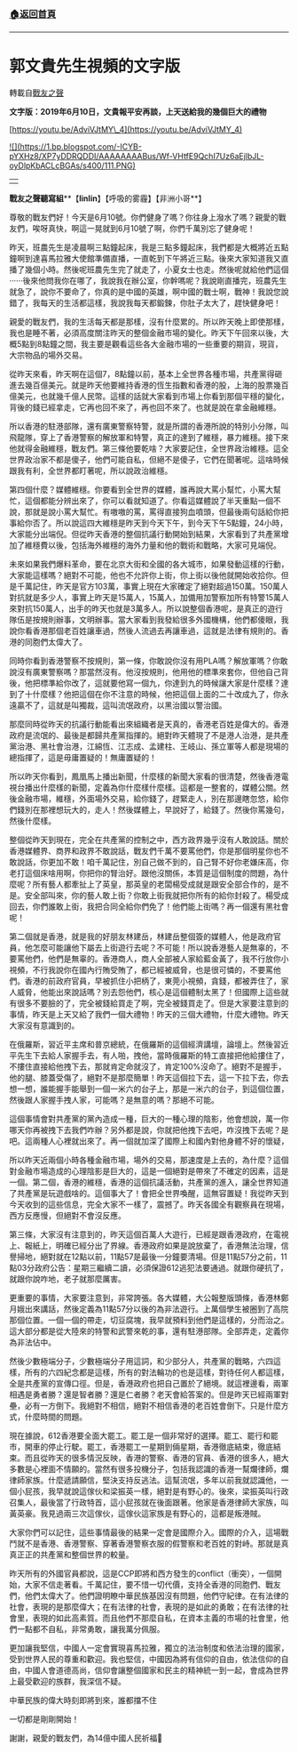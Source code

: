 ###  [:house:返回首頁](https://github.com/ourhimalayas/txt)
---
# 郭文貴先生視頻的文字版
轉載自[戰友之聲](http://littleantvoice.blogspot.com)

**文字版：****2019****年****6****月****10****日，文貴報平安再談，上天送給我的幾個巨大的禮物**


[https://youtu.be/AdviVJtMY\_4](https://youtu.be/AdviVJtMY_4)

[!\[\](https://1.bp.blogspot.com/-ICYB-pYXHz8/XP7yDDRQDDI/AAAAAAAABus/Wf-VHtfE9QchI7Uz6aEjlbJL-oyDlpKbACLcBGAs/s400/111.PNG)](https://1.bp.blogspot.com/-ICYB-pYXHz8/XP7yDDRQDDI/AAAAAAAABus/Wf-VHtfE9QchI7Uz6aEjlbJL-oyDlpKbACLcBGAs/s1600/111.PNG)





|  |
| --- |
|  |  |





**戰友之聲聽寫組****【****linlin****】【呼吸的雾霾】【非洲小哥**】


尊敬的戰友們好！今天是6月10號。你們健身了嗎？你往身上潑水了嗎？親愛的戰友們，唉呀真快，啊這一晃就到6月10號了啊，你們千萬別忘了健身呢！


昨天，班農先生是凌晨啊三點鐘起床，我是三點多鐘起床，我們都是大概將近五點鐘啊到達喜馬拉雅大使館準備直播，一直乾到下午將近三點。後來大家知道我又直播了幾個小時。然後呢班農先生完了就走了，小夏女士也走。然後呢就給他們這個······後來他問我你在哪了，我說我在辦公室，你幹嗎呢？我說剛直播完，班農先生就急了，說你不要命了，你真的是中國的英雄，啊中國的戰士啊，戰神！我說您說錯了，我每天的生活都這樣，我說我每天都鍛鍊，你肚子太大了，趕快健身吧！


親愛的戰友們，我的生活每天都是那樣，沒有什麼累的。所以昨天晚上即使那樣，我也是睡不著，必須高度關注昨天的整個金融市場的變化。昨天下午回來以後，大概5點到8點鐘之間，我主要是觀看這些各大金融市場的一些重要的期貨，現貨，大宗物品的場外交易。


從昨天來看，昨天啊在這個7，8點鐘以前，基本上全世界各種市場，共產黨得砸進去幾百億美元。就是昨天他要維持香港的恆生指數和香港的股，上海的股票幾百億美元，也就幾千億人民幣。這樣的話就大家看到市場上你看到那個平穩的變化，背後的錢已經拿走，它再也回不來了，再也回不來了。也就是說在拿金融維穩。


所以香港的駐港部隊，還有廣東警察特警，就是所謂的香港所說的特別小分隊，叫飛龍隊，穿上了香港警察的解放軍和特警，真正的達到了維穩，暴力維穩。接下來他就得金融維穩，戰友們。第三條他要乾啥？大家要記住，全世界政治維穩。這全世界政治家不都是傻子，他們可能自私，但絕不是傻子，它們在聞著呢。這啥時候跟我有利，全世界都盯著呢，所以說政治維穩。


第四個什麼？媒體維穩。你要看到全世界的媒體，誰再說大罵小幫忙，小罵大幫忙，這個都能分辨出來了，你可以看就知道了。你看這媒體說了半天重點一個不說，那就是說小罵大幫忙。有嗷嗷的罵，罵得直接狗血噴頭，但最後兩句話給你把事給你否了。所以說這四大維穩是昨天到今天下午，到今天下午5點鐘，24小時，大家能分出端倪。但從昨天香港的整個抗議行動開始到結果，大家看到了共產黨增加了維穩費以後，包括海外維穩的海外力量和他的戰術和戰略，大家可見端倪。


未來如果我們爆料革命，要在北京大街和全國的各大城市，如果發動這樣的行動，大家能這樣嗎？絕對不可能，他也不允許你上街，你上街以後他就開始收拾你。但是千萬記住，昨天是官方103萬，事實上現在大家確定了絕對超過150萬。150萬人對抗就是多少人，事實上昨天是15萬人，15萬人，加備用加警察加所有特警15萬人來對抗150萬人，出手的昨天也就是3萬多人。所以說整個香港呢，是真正的遊行隊伍是按規則辦事，文明辦事。當大家看到我發給很多外國機構，他們都傻眼，我說你看香港那個老百姓讓車過，然後人流過去再讓車過，這就是法律有規則的。香港的同胞們太偉大了。


同時你看到香港警察不按規則，第一條，你敢說你沒有用PLA嗎？解放軍嗎？你敢說沒有廣東警察嗎？那當然沒有。他沒按規則，他用他的標準來套你，但他自己背後，他把標準給你改了，這就要他寫一個九，你達到九的時候讓大家是什麼樣？達到了十什麼樣？他把這個在你不注意的時候，他把這個上面的二十改成九了，你永遠贏不了，這就是叫獨裁，這叫流氓政府，以黑治國以警治國。


那麼同時從昨天的抗議行動能看出來組織者是天真的，香港老百姓是偉大的。香港政府是流氓的、最後是都歸共產黨指揮的。絕對昨天體現了不是港人治港，是共產黨治港、黑社會治港，江綿恆、江志成、孟建柱、王岐山、孫立軍等人都是現場的總指揮了，這是毋庸置疑的！無庸置疑的！


所以昨天你看到，鳳凰馬上播出新聞，什麼樣的新聞大家看的很清楚，然後香港電視台播出什麼樣的新聞，定義為你什麼樣什麼樣。這都是一整套的，媒體公關。然後金融市場，維穩，外面場外交易，給你錢了，趕緊走人，別在那邊瞎忽悠，給你們錢別在那裡想玩大的，走人！然後媒體上，早說好了，給錢了。然後你罵幾句，然後什麼樣。


整個從昨天到現在，完全在共產黨的控制之中，西方政界幾乎沒有人敢說話。關於香港媒體界、商界和政界不敢說話，戰友們千萬不要罵他們，你是那個明星你也不敢說話，你更加不敢！咱千萬記住，別自己做不到的，自己腎不好你老嫌床高，你老打這個床啥用啊，你把你的腎治好。跟他沒關係，本質是這個制度的問題，為什麼呢？所有藝人都牽扯上了英皇，那英皇的老闆楊受成就是跟安全部合作的，是不是。安全部叫來，你的藝人敢上街？你敢上街我就把你所有的給你封殺了。楊受成回去，你們誰敢上街，我把合同全給你們免了！他們能上街嗎？再一個還有黑社會呢！


第二個就是香港，就是我的好朋友林建岳，林建岳整個簽的媒體人，他是政府官員，他怎麼可能讓他下屬去上街遊行去呢？不可能！所以說香港藝人是無辜的，不要罵他們，他們是無辜的。香港商人，商人全部被人家給藍金黃了，我不行放你小視頻，不行我說你在國內行賄受賄了，都已經被威脅，也是很可憐的，不要罵他們。香港的前政府官員，早被抓住小把柄了，東莞小視頻，貪錢，都被弄住了，家人威脅，他能出來說話嗎？別去怨他們，核心是這個體制太黑了！但國際上這些就有很多不要臉的了，完全被錢給買走了啊，完全被錢買走了。但是大家要注意到的事情，昨天是上天又給了我們一個大禮物！昨天的三個大禮物，什麼大禮物。昨天大家沒有意識到的。


在俄羅斯，習近平主席和普京總統，在俄羅斯的這個經濟講壇，論壇上。然後習近平先生下去給人家握手去，有人啪，拽他，當時俄羅斯的特工直接把他給摟住了，不摟住直接給他拽下去，那就肯定命就沒了，肯定100%沒命了。絕對不是握手，他的腿、膝蓋受傷了，絕對不是那麼簡單！昨天這個拉下去，這一下拉下去，你去想一想，誰能握手能舉到一個一米六的台子上，那是一米六的台子，到這個位置，然後跟人家握手拽人家，可能嗎？是無意的嗎？那絕不可能。


這個事情會對共產黨的黨內造成一種，巨大的一種心理的陰影，他會想說，萬一你哪天你再被拽下去我們咋辦？另外都是說，你就把他拽下去吧，咋沒拽下去呢？是吧。這兩種人心裡就出來了。再一個就加深了國際上和國內對他身體不好的懷疑，


所以昨天近兩個小時各種金融市場，場外的交易，那速度是上去的，為什麼？這個對金融市場造成的心理陰影是巨大的，這是一個絕對是帶來了不確定的因素，這是一個。第二個，香港的維穩，香港的這個抗議活動，共產黨的進入，讓全世界知道了共產黨是玩遊戲啥的。這個事大了！會把全世界喚醒，這無容置疑！我從昨天到今天收到的這些信息，完全大家不一樣了，震撼了。昨天各國全有觀察員在現場，西方反應慢，但絕對不會沒反應。


第三條，大家沒有注意到的，昨天這個百萬人大遊行，已經是跟香港政府，在電視上、報紙上，明確已經分出了界線。香港政府如果是說放棄了，香港無法治理，信譽掃地，絕對就在12點以前，11點57是最後一分鐘要清場。但是11點57分之前，11點03分政府公告：星期三繼續二讀，必須保證612逃犯法要通過。就跟你硬抗了，就跟你說咋地，老子就那麼厲害。


更重要的事情，大家要注意到，非常誇張。各大媒體，大公報整版頭條，香港林鄭月娥出來講話，然後定義為11點57分以後的為非法遊行。上萬個學生被圈到了高院那個位置。一個一個的帶走，切豆腐塊，我早就預料到他們是這樣的，分而治之。這大部分都是從大陸來的特警和武警來乾的事，還有駐港部隊。全部弄走，定義你為非法佔中。


然後少數極端分子，少數極端分子用這詞，和少部分人，共產黨的戰略，六四這樣，所有的六四紀念都是這樣，所有的對法輪功的也是這樣，對待任何人都這樣，全是共產黨的宣傳口徑。但是，香港政府也把自己置於了絕境。就這裡邊看，兩軍相遇是勇者勝？還是智者勝？還是仁者勝？老天會給答案的。但是昨天已經兩軍對壘，必有一方倒下。我絕對不相信，絕對不相信香港的老百姓會倒下。只是什麼方式，什麼時間的問題。


現在據說，612香港要全面大罷工。罷工是一個非常好的選擇。罷工、罷行和罷市，開車的停止行駛。罷工，香港罷工一星期到倆星期，香港徹底結束，徹底結束。而且從昨天的很多情況反映，香港的警察、香港的官員、香港的很多人，絕大多數是心裡面不情願的。當然有很多投機分子，包括我認識的香港一幫爛律師，爛律師家族。什麼遞請願信，堅決支持反逃法。這幫流氓，多年以前我就認識他，一個小屁孩，我早就說這傢伙和梁振英一樣，絕對是有野心的。後來，梁振英叫行政召集人，最後當了行政特首，這小屁孩就在後面跟著。他家是香港律師大家族，叫黃英豪。我見過兩三次這傢伙，這傢伙這家族是有野心的，這都是叛港賊。


大家你們可以記住，這些事情最後的結果一定會是國際介入。國際的介入，這場戰鬥就不是香港、香港警察、穿著香港警察衣服的假警察和老百姓的對峙。那就是真真正正的共產黨和整個世界的較量。


昨天所有的外國官員都說，這是CCP即將和西方發生的conflict（衝突），一個開始，大家不信走著看。千萬記住，要不惜一切代價，支持全香港的同胞們、戰友們，他們太偉大了。他們證明瞭中華民族基因沒有問題，他們守紀律。在有法律的社會，表現的是那麼偉大；在有法律的社會，表現的是如此的勇敢；在有法律的社會里，表現的如此高素質。而且他們不那麼自私，在資本主義的市場的社會里，他們一點都不自私，非常勇敢，讓我萬分佩服。


更加讓我堅信，中國人一定會實現喜馬拉雅，獨立的法治制度和依法治理的國家，受到世界人民的尊重和歡迎。我也堅信，中國因為將有信仰的自由，依法信仰的自由，中國人會道德高尚，信仰會讓整個國家和民主的精神統一到一起，會成為世界上最受歡迎的族群，我深信不疑。


中華民族的偉大時刻即將到來，誰都擋不住


一切都是剛剛開始！


謝謝，親愛的戰友們，為14億中國人民祈福🙏